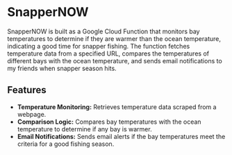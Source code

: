 # SnapperNOW
SnapperNOW is built as a Google Cloud Function that monitors bay temperatures to determine if they are warmer than the ocean temperature, indicating a good time for snapper fishing. The function fetches temperature data from a specified URL, compares the temperatures of different bays with the ocean temperature, and sends email notifications to my friends when snapper season hits.

## Features
- **Temperature Monitoring:** Retrieves temperature data scraped from a webpage.
- **Comparison Logic:** Compares bay temperatures with the ocean temperature to determine if any bay is warmer.
- **Email Notifications:** Sends email alerts if the bay temperatures meet the criteria for a good fishing season.